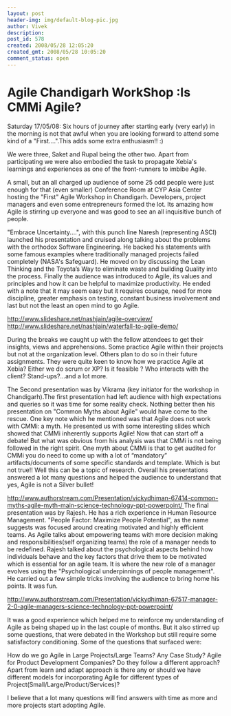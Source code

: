 ```yaml
---
layout: post
header-img: img/default-blog-pic.jpg
author: Vivek
description: 
post_id: 578
created: 2008/05/28 12:05:20
created_gmt: 2008/05/28 10:05:20
comment_status: open
---
```


# Agile Chandigarh WorkShop :Is CMMi Agile?

<p>Saturday 17/05/08: Six hours of journey after starting early (very early) in the morning is not that awful when you are looking forward to attend some kind of a "First….".This adds some extra enthusiasm!! :)</p>
<p>We were three, Saket and Rupal being the other two. Apart from participating we were also embodied the task to propagate Xebia's learnings and experiences as one of the front-runners to imbibe Agile.</p>
<p>A small, but an all charged up audience of some 25 odd people were just enough for that (even smaller) Conference Room at CYP Asia Center hosting the "First" Agile Workshop in Chandigarh. Developers, project managers and even some entrepreneurs formed the lot. Its amazing how Agile is stirring up everyone and was good to see an all inquisitive bunch of people.<!--more--></p>
<p>"Embrace Uncertainty....", with this punch line Naresh (representing ASCI) launched his presentation and cruised along talking about the problems with the orthodox Software Engineering. He backed his statements with some famous examples where traditionally managed projects failed completely (NASA's Safeguard). He moved on by discussing the Lean Thinking and the Toyota’s Way to eliminate waste and building Quality into the process. Finally the audience was introduced to Agile, its values and principles and how it can be helpful to maximize productivity. He ended with a note that it may seem easy but it requires courage, need for more discipline, greater emphasis on testing, constant business involvement and last but not the least an open mind to go Agile.</p>
<p><a href="http://www.slideshare.net/nashjain/agile-overview/">http://www.slideshare.net/nashjain/agile-overview/</a>
<a href="http://www.slideshare.net/nashjain/waterfall-to-agile-demo/">http://www.slideshare.net/nashjain/waterfall-to-agile-demo/</a></p>
<p>During the breaks we caught up with the fellow attendees to get their insights, views and apprehensions. Some practice Agile within their projects but not at the organization level. Others plan to do so in their future assignments. They were quite keen to know how we practice Agile at Xebia? Either we do scrum or XP? Is it feasible ? Who interacts with the client? Stand-ups?...and a lot more.</p>
<p>The Second presentation was by Vikrama (key initiator for the workshop in Chandigarh).The first presentation had left audience with high expectations and queries so it was time for some reality check. Nothing better then his presentation on "Common Myths about Agile" would have come to the rescue. One key note which he mentioned was that Agile does not work with CMMi: a myth. He presented us with some interesting slides which showed that CMMi inherently supports Agile! Now that can start off a debate! But what was obvious from his analysis was that CMMi is not being followed in the right spirit. One myth about CMMi is that to get audited for CMMi you do need to come up with a lot of “mandatory” artifacts/documents of some specific standards and template. Which is but not true!! Well this can be a topic of research. Overall his presentations answered a lot many questions and helped the audience to understand that yes, Agile is not a Silver bullet!</p>
<p><a href="http://www.authorstream.com/Presentation/vickydhiman-67414-common-myths-agile-myth-main-science-technology-ppt-powerpoint/">http://www.authorstream.com/Presentation/vickydhiman-67414-common-myths-agile-myth-main-science-technology-ppt-powerpoint/
</a>
The final presentation was by Rajesh. He has a rich experience in Human Resource Management. "People Factor: Maximize People Potential", as the name suggests was focused around creating motivated and highly efficient teams. As Agile talks about empowering teams with more decision making and responsibilities(self organizing teams) the role of a manager needs to be redefined. Rajesh talked about the psychological aspects behind how individuals behave and the key factors that drive them to be motivated which is essential for an agile team. It is where the new role of a manager evolves using the "Psychological underpinnings of people management". He carried out a few simple tricks involving the audience to bring home his points. It was fun.</p>
<p><a href="http://www.authorstream.com/Presentation/vickydhiman-67517-manager-2-0-agile-managers-science-technology-ppt-powerpoint/">http://www.authorstream.com/Presentation/vickydhiman-67517-manager-2-0-agile-managers-science-technology-ppt-powerpoint/</a></p>
<p><a href="http://www.authorstream.com/Presentation/vickydhiman-67517-manager-2-0-agile-managers-science-technology-ppt-powerpoint/"></a>It was a good experience which helped me to reinforce my understanding of Agile as being shaped up in the last couple of months. But it also stirred up some questions, that were debated in the Workshop but still require some satisfactory conditioning.
Some of the questions that surfaced were:</p>
<p>How do we go Agile in Large Projects/Large Teams? Any Case Study?
Agile for Product Development Companies? Do they follow a different approach?
Apart from learn and adapt approach is there any or should we have different models for incorporating Agile for different types of Project(Small/Large/Product/Services)?</p>
<p>I believe that a lot many questions will find answers with time as more and more projects start adopting Agile.</p>